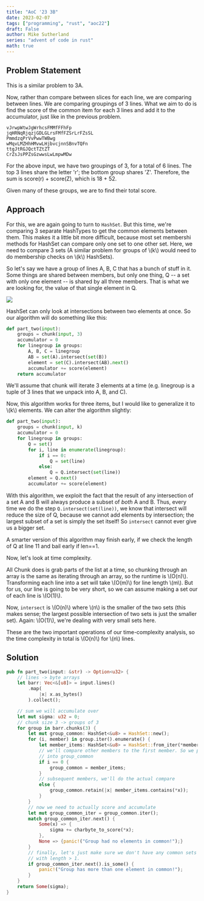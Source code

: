 ```yaml
---
title: "AoC '23 3B"
date: 2023-02-07
tags: ["programming", "rust", "aoc22"]
draft: False
author: Mike Sutherland
series: "advent of code in rust"
math: true
---
```


## Problem Statement

This is a similar problem to 3A.

Now, rather than compare between slices for each line, we are comparing between lines. We are comparing groupings of 3 lines. What we aim to do is find the score of the common item for each 3 lines and add it to the accumulator, just like in the previous problem.

<!--more-->

```plaintext
vJrwpWtwJgWrhcsFMMfFFhFp
jqHRNqRjqzjGDLGLrsFMfFZSrLrFZsSL
PmmdzqPrVvPwwTWBwg
wMqvLMZHhHMvwLHjbvcjnnSBnvTQFn
ttgJtRGJQctTZtZT
CrZsJsPPZsGzwwsLwLmpwMDw
```

For the above input, we have two groupings of 3, for a total of 6 lines. The top 3 lines share the letter 'r'; the bottom group shares 'Z'. Therefore, the sum is score(r) + score(Z), which is 18 + 52.

Given many of these groups, we are to find their total score.

## Approach

For this, we are again going to turn to `HashSet`. But this time, we're comparing 3 separate HashTypes to get the common elements between them. This makes it a little bit more difficult, because most set membershi methods for HashSet can compare only one set to one other set. Here, we need to compare 3 sets (A similar problem for groups of \\(k\\) would need to do membership checks on \\(k\\) HashSets).

So let's say we have a group of lines A, B, C that has a bunch of stuff in it. Some things are shared between members, but only one thing, Q -- a set with only one element -- is shared by all three members. That is what we are looking for, the value of that single element in Q.

<img class="pct40 centered" src="/img/aoc_rs/common_3.svg">

HashSet can only look at intersections between two elements at once. So our algorithm will do something like this:

```python
def part_two(input):
    groups = chunk(input, 3)
    accumulator = 0
    for linegroup in groups:
        A, B, C = linegroup
        AB = set(A).intersect(set(B))
        element = set(C).intersect(AB).next()
        accumulator += score(element)
    return accumulator
```

We'll assume that chunk will iterate 3 elements at a time (e.g. linegroup is a tuple of 3 lines that we unpack into A, B, and C).

Now, this algorithm works for three items, but I would like to generalize it to \\(k\\) elements. We can alter the algorithm slightly:

```python
def part_two(input):
    groups = chunk(input, k)
    accumulator = 0
    for linegroup in groups:
        Q = set()
        for i, line in enumerate(linegroup):
            if i == 0:
                Q = set(line)
            else:
                Q = Q.intersect(set(line))
        element = Q.next()
        accumulator += score(element)
```

With this algorithm, we exploit the fact that the result of any intersection of a set A and B will always produce a subset of _both_ A and B. Thus, every time we do the step `Q.intersect(set(line))`, we know that intersect will reduce the size of Q, because we cannot add elements by intersection; the largest subset of a set is simply the set itself! So `intersect` cannot ever give us a bigger set.

A smarter version of this algorithm may finish early, if we check the length of Q at line 11 and bail early if len==1.

Now, let's look at time complexity.

All Chunk does is grab parts of the list at a time, so chunking through an array is the same as iterating through an array, so the runtime is \\(O(n)\\). Transforming each line into a set will take \\(O(m)\\) for line length \\(m\\). But for us, our line is going to be very short, so we can assume making a set our of each line is \\(O(1)\\).

Now, `intersect` is \\(O(n)\\) where \\(n\\) is the smaller of the two sets (this makes sense; the largest possible intersection of two sets is just the smaller set). Again: \\(O(1)\\), we're dealing with very small sets here.

These are the two important operations of our time-complexity analysis, so the time complexity in total is \\(O(n)\\) for \\(n\\) lines.

## Solution

```rust
pub fn part_two(input: &str) -> Option<u32> {
    // lines -> byte arrays
    let barr: Vec<&[u8]> = input.lines()
        .map(
            |x| x.as_bytes()
        ).collect();

    // sum we will accumulate over
    let mut sigma: u32 = 0;
    // chunk size 3 -> groups of 3
    for group in barr.chunks(3) {
        let mut group_common: HashSet<&u8> = HashSet::new();
        for (i, member) in group.iter().enumerate() {
            let member_items: HashSet<&u8> = HashSet::from_iter(*member);
            // we'll compare other members to the first member. So we put him
            // into group_common
            if i == 0 {
                group_common = member_items;
            }
            // subsequent members, we'll do the actual compare
            else {
                group_common.retain(|x| member_items.contains(*x));
            }
        }
        // now we need to actually score and accumulate
        let mut group_common_iter = group_common.iter();
        match group_common_iter.next() {
            Some(x) => {
                sigma += charbyte_to_score(*x);
            },
            None => {panic!("Group had no elements in common!");}
        }
        // finally, let's just make sure we don't have any common sets
        // with length > 1.
        if group_common_iter.next().is_some() {
            panic!("Group has more than one element in common!");
        }
    }
    return Some(sigma);
}
```
